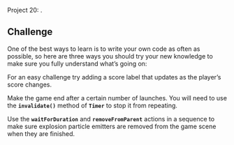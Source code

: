 Project 20: .

## **Challenge**

One of the best ways to learn is to write your own code as often as possible, so here are three ways you should try your new knowledge to make sure you fully understand what’s going on:

For an easy challenge try adding a score label that updates as the player’s score changes.



Make the game end after a certain number of launches. You will need to use the **`invalidate()`** method of **`Timer`** to stop it from repeating.



Use the **`waitForDuration`** and **`removeFromParent`** actions in a sequence to make sure explosion particle emitters are removed from the game scene when they are finished.

